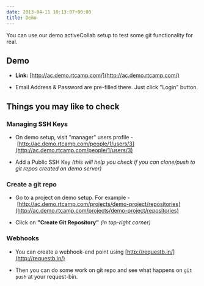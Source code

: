 ```yaml
---
date: 2013-04-11 10:13:07+00:00
title: Demo
---
```


You can use our demo activeCollab setup to test some git functionality for real.


## Demo





	
  * **Link:** [http://ac.demo.rtcamp.com/](http://ac.demo.rtcamp.com/)

	
  * Email Address & Password are pre-filled there. Just click "Login" button.




## Things you may like to check




### **Managing SSH Keys**





	
  * On demo setup, visit "manager" users profile - [http://ac.demo.rtcamp.com/people/1/users/3](http://ac.demo.rtcamp.com/people/1/users/3)

	
  * Add a Public SSH Key _(this will help you check if you can clone/push to git repos created on demo server)_




### **Create a git repo**








	
  * Go to a project on demo setup. For example - [http://ac.demo.rtcamp.com/projects/demo-project/repositories](http://ac.demo.rtcamp.com/projects/demo-project/repositories)

	
  * Click on **"Create Git Repository"** _(in top-right corner)_




### **Webhooks**





	
  * You can create a webhook-end point using [http://requestb.in/](http://requestb.in/)

	
  * Then you can do some work on git repo and see what happens on `git push` at your request-bin.



